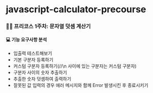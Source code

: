 # javascript-calculator-precourse

### 🙏🏻 프리코스 1주차: 문자열 덧셈 계산기

#### 💻 기능 요구사항 분석

- 입출력 테스트해보기
- 기본 구분자 등록하기
- 커스텀 구분자 등록하기(//\n 사이에 있는 구분자는 커스텀 구분자)
- 구분자 사이의 숫자 추출하기
- 추출한 숫자 덧셈하여 출력하기
- 잘못된 값 입력의 경우 에러 메시지와 함께 Error 발생시킨 후 종료시키기
